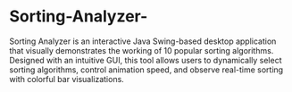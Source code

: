 # Sorting-Analyzer-
Sorting Analyzer is an interactive Java Swing-based desktop application that visually demonstrates the working of 10 popular sorting algorithms. Designed with an intuitive GUI, this tool allows users to dynamically select sorting algorithms, control animation speed, and observe real-time sorting with colorful bar visualizations.
